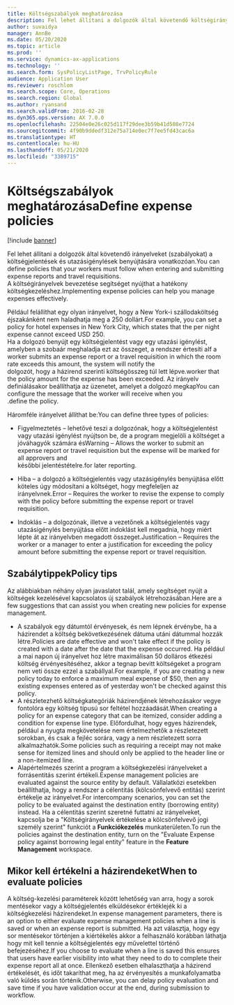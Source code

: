 ```yaml
---
title: Költségszabályok meghatározása
description: Fel lehet állítani a dolgozók által követendő költségirányelveket (szabályokat) a költségjelentések és utazásigénylések benyújtására vonatkozóan a Microsoft Dynamics 365 Finance rendszerben.
author: suvaidya
manager: AnnBe
ms.date: 05/20/2020
ms.topic: article
ms.prod: ''
ms.service: dynamics-ax-applications
ms.technology: ''
ms.search.form: SysPolicyListPage, TrvPolicyRule
audience: Application User
ms.reviewer: roschlom
ms.search.scope: Core, Operations
ms.search.region: Global
ms.author: ryansand
ms.search.validFrom: 2016-02-28
ms.dyn365.ops.version: AX 7.0.0
ms.openlocfilehash: 22504e0e26c025d117f29dee3b59b41d508e7724
ms.sourcegitcommit: 4f90b9ddedf312e75a714e0ec7f7ee5fd43cac6a
ms.translationtype: HT
ms.contentlocale: hu-HU
ms.lasthandoff: 05/21/2020
ms.locfileid: "3389715"
---
```

# <a name="define-expense-policies"></a><span data-ttu-id="7e4db-103">Költségszabályok meghatározása</span><span class="sxs-lookup"><span data-stu-id="7e4db-103">Define expense policies</span></span>

[!include [banner](../includes/banner.md)]

<span data-ttu-id="7e4db-104">Fel lehet állítani a dolgozók által követendő irányelveket (szabályokat) a költségjelentések és utazásigénylések benyújtására vonatkozóan.</span><span class="sxs-lookup"><span data-stu-id="7e4db-104">You can define policies that your workers must follow when entering and submitting expense reports and travel requisitions.</span></span>         
<span data-ttu-id="7e4db-105">A költségirányelvek bevezetése segítséget nyújthat a hatékony költségkezeléshez.</span><span class="sxs-lookup"><span data-stu-id="7e4db-105">Implementing expense policies can help you manage expenses effectively.</span></span>         

<span data-ttu-id="7e4db-106">Például felállíthat egy olyan irányelvet, hogy a New York-i szállodaköltség éjszakánként nem haladhatja meg a 250 dollárt.</span><span class="sxs-lookup"><span data-stu-id="7e4db-106">For example, you can set a policy for hotel expenses in New York City, which states that the per night expense cannot exceed USD 250.</span></span>       
<span data-ttu-id="7e4db-107">Ha a dolgozó benyújt egy költségjelentést vagy egy utazási igénylést, amelyben a szobaár meghaladja ezt az összeget, a rendszer értesíti a</span><span class="sxs-lookup"><span data-stu-id="7e4db-107">If a worker submits an expense report or a travel requisition in which the room rate exceeds this amount, the system will notify the</span></span>        
<span data-ttu-id="7e4db-108">dolgozót, hogy a házirend szerinti költségösszeg túl lett lépve.</span><span class="sxs-lookup"><span data-stu-id="7e4db-108">worker that the policy amount for the expense has been exceeded.</span></span> <span data-ttu-id="7e4db-109">Az irányelv definiálásakor beállíthatja az üzenetet, amelyet a dolgozó megkap</span><span class="sxs-lookup"><span data-stu-id="7e4db-109">You can configure the message that the worker will receive when you</span></span>        
<span data-ttu-id="7e4db-110">.</span><span class="sxs-lookup"><span data-stu-id="7e4db-110">define the policy.</span></span>      
        
<span data-ttu-id="7e4db-111">Háromféle irányelvet állíthat be:</span><span class="sxs-lookup"><span data-stu-id="7e4db-111">You can define three types of policies:</span></span>         
        
- <span data-ttu-id="7e4db-112">Figyelmeztetés – lehetővé teszi a dolgozónak, hogy a költségjelentést vagy utazási igénylést nyújtson be, de a program megjelöli a költséget a jóváhagyók számára és</span><span class="sxs-lookup"><span data-stu-id="7e4db-112">Warning – Allows the worker to submit an expense report or travel requisition but the expense will be marked for all approvers and</span></span>        
  <span data-ttu-id="7e4db-113">későbbi jelentéstételre.</span><span class="sxs-lookup"><span data-stu-id="7e4db-113">for later reporting.</span></span>        

- <span data-ttu-id="7e4db-114">Hiba – a dolgozó a költségjelentés vagy utazásigénylés benyújtása előtt köteles úgy módosítani a költséget, hogy megfeleljen az irányelvnek.</span><span class="sxs-lookup"><span data-stu-id="7e4db-114">Error – Requires the worker to revise the expense to comply with the policy before submitting the expense report or travel requisition.</span></span>       
 
 - <span data-ttu-id="7e4db-115">Indoklás – a dolgozónak, illetve a vezetőnek a költségjelentés vagy utazásigénylés benyújtása előtt indoklást kell megadnia, hogy miért lépte át az irányelvben megadott összeget.</span><span class="sxs-lookup"><span data-stu-id="7e4db-115">Justification – Requires the worker or a manager to enter a justification for exceeding the policy amount before submitting the expense report or travel requisition.</span></span>        

## <a name="policy-tips"></a><span data-ttu-id="7e4db-116">Szabálytippek</span><span class="sxs-lookup"><span data-stu-id="7e4db-116">Policy tips</span></span>
<span data-ttu-id="7e4db-117">Az alábbiakban néhány olyan javaslatot talál, amely segítséget nyújt a költségek kezelésével kapcsolatos új szabályok létrehozásában.</span><span class="sxs-lookup"><span data-stu-id="7e4db-117">Here are a few suggestions that can assist you when creating new policies for expense management.</span></span> 
* <span data-ttu-id="7e4db-118">A szabályok egy dátumtól érvényesek, és nem lépnek érvénybe, ha a házirendet a költség bekövetkezésének dátuma utáni dátummal hozzák létre.</span><span class="sxs-lookup"><span data-stu-id="7e4db-118">Policies are date effective and won't take effect if the policy is created with a date after the date that the expense occurred.</span></span> <span data-ttu-id="7e4db-119">Ha például a mai napon új irányelvet hoz létre maximálisan 50 dolláros étkezési költség érvényesítéséhez, akkor a tegnap bevitt költségeket a program nem veti össze ezzel a szabállyal.</span><span class="sxs-lookup"><span data-stu-id="7e4db-119">For example, if you are creating a new policy today to enforce a maximum meal expense of $50, then any existing expenses entered as of yesterday won't be checked against this policy.</span></span>
* <span data-ttu-id="7e4db-120">A részletezhető költségkategóriák házirendjének létrehozásakor vegye fontolóra egy költség típusú sor feltétel hozzáadását.</span><span class="sxs-lookup"><span data-stu-id="7e4db-120">When creating a policy for an expense category that can be itemized, consider adding a condition for expense line type.</span></span> <span data-ttu-id="7e4db-121">Előfordulhat, hogy egyes házirendek, például a nyugta megkövetelése nem értelmezhetők a részletezett sorokban, és csak a fejléc sorára, vagy a nem részletezett sorra alkalmazhatók.</span><span class="sxs-lookup"><span data-stu-id="7e4db-121">Some policies such as requiring a receipt may not make sense for itemized lines and should only be applied to the header line or a non-itemized line.</span></span> 
* <span data-ttu-id="7e4db-122">Alapértelmezés szerint a program a költségkezelési irányelveket a forrásentitás szerint értékeli.</span><span class="sxs-lookup"><span data-stu-id="7e4db-122">Expense management policies are evaluated against the source entity by default.</span></span> <span data-ttu-id="7e4db-123">Vállalatközi esetekben beállíthatja, hogy a rendszer a célentitás (kölcsönfelvevő entitás) szerint értékelje az irányelvet.</span><span class="sxs-lookup"><span data-stu-id="7e4db-123">For intercompany scenarios, you can set the policy to be evaluated against the destination entity (borrowing entity) instead.</span></span> <span data-ttu-id="7e4db-124">Ha a célentitás szerint szeretné futtatni az irányelveket, kapcsolja be a "Költségirányelvek értékelése a kölcsönfelvevő jogi személy szerint" funkciót a **Funkciókezelés** munkaterületen.</span><span class="sxs-lookup"><span data-stu-id="7e4db-124">To run the policies against the destination entity, turn on the "Evaluate Expense policy against borrowing legal entity" feature in the **Feature Management** workspace.</span></span>

## <a name="when-to-evaluate-policies"></a><span data-ttu-id="7e4db-125">Mikor kell értékelni a házirendeket</span><span class="sxs-lookup"><span data-stu-id="7e4db-125">When to evaluate policies</span></span>

<span data-ttu-id="7e4db-126">A költség-kezelési paraméterek között lehetőség van arra, hogy a sorok mentésekor vagy a költségjelentés elküldésekor értéklejék ki a költségkezelési házirendeket.</span><span class="sxs-lookup"><span data-stu-id="7e4db-126">In expense management parameters, there is an option to either evaluate expense management policies when a line is saved or when an expense report is submitted.</span></span> <span data-ttu-id="7e4db-127">Ha azt választja, hogy egy sor mentésekor történjen a kiértékelés akkor a felhasználó korábban láthatja hogy mit kell tennie a költségjelentés egy művelettel történő befejezéséhez.</span><span class="sxs-lookup"><span data-stu-id="7e4db-127">If you choose to evaluate when a line is saved this ensures that users have earlier visibility into what they need to do to complete their expense report all at once.</span></span> <span data-ttu-id="7e4db-128">Ellenkező esetben elhalaszthatja a házirend értékelését, és időt takaríthat meg, ha az érvényesítés a munkafolyamatba való küldés során történik.</span><span class="sxs-lookup"><span data-stu-id="7e4db-128">Otherwise, you can delay policy evaluation and save time if you have validation occur at the end, during submission to workflow.</span></span>

